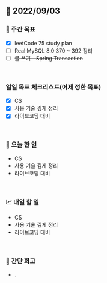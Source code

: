 ## 📅 2022/09/03


### 👏 주간 목표

- [x] leetCode 75 study plan
- [ ] ~~Real MySQL 8.0 370 ~ 392 정리~~
- [ ] ~~글 쓰기 - Spring Transaction~~

<br/>

### 일일 목표 체크리스트(어제 정한 목표)

- [x] CS
- [x] 사용 기술 깊게 정리
- [x] 라이브코딩 대비

<br/>

### 💯 오늘 한 일

- CS
- 사용 기술 깊게 정리
- 라이브코딩 대비

<br/>

### 📈 내일 할 일

- CS
- 사용 기술 깊게 정리
- 라이브코딩 대비

<br/>

### 🤔 간단 회고

- .


